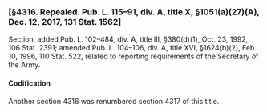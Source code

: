 ### [§4316. Repealed. Pub. L. 115–91, div. A, title X, §1051(a)(27)(A), Dec. 12, 2017, 131 Stat. 1562] ###

Section, added Pub. L. 102–484, div. A, title III, §380(d)(1), Oct. 23, 1992, 106 Stat. 2391; amended Pub. L. 104–106, div. A, title XVI, §1624(b)(2), Feb. 10, 1996, 110 Stat. 522, related to reporting requirements of the Secretary of the Army.

#### Codification ####

Another section 4316 was renumbered section 4317 of this title.